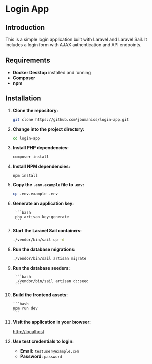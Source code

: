# Login App

## Introduction

This is a simple login application built with Laravel and Laravel Sail. It includes a login form with AJAX authentication and API endpoints.

## Requirements

- **Docker Desktop** installed and running
- **Composer**
- **npm**

## Installation

1. **Clone the repository:**

   ```bash
   git clone https://github.com/jbumaniss/login-app.git
    ```
   
2. **Change into the project directory:**

    ```bash
    cd login-app
    ```
   
3. **Install PHP dependencies:**

    ```bash
    composer install
    ```
   
4. **Install NPM dependencies:**

    ```bash
    npm install
    ```
   
5. **Copy the `.env.example` file to `.env`:**

    ```bash
    cp .env.example .env
    ```
   
6. **Generate an application key:**
    
        ```bash
        php artisan key:generate
        ```
7. **Start the Laravel Sail containers:**

    ```bash
    ./vendor/bin/sail up -d
    ```
   
8. **Run the database migrations:**

    ```bash
    ./vendor/bin/sail artisan migrate
    ```
   
9. **Run the database seeders:**
    
        ```bash
        ./vendor/bin/sail artisan db:seed
        ```
10. **Build the frontend assets:**
    
        ```bash
        npm run dev
        ```
11. **Visit the application in your browser:**

    [http://localhost](http://localhost)
12. **Use test credentials to login:**

    - **Email:** `testuser@example.com`
    - **Password:** `password`

